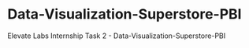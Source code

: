 # Data-Visualization-Superstore-PBI
Elevate Labs Internship Task 2 - Data-Visualization-Superstore-PBI
